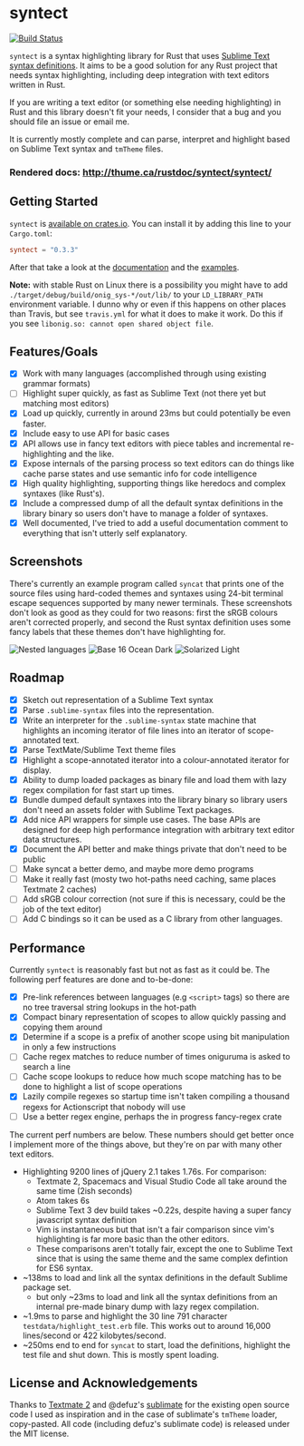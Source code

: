 # syntect
[![Build Status](https://travis-ci.org/trishume/syntect.svg?branch=master)](https://travis-ci.org/trishume/syntect)

`syntect` is a syntax highlighting library for Rust that uses [Sublime Text syntax definitions](http://www.sublimetext.com/docs/3/syntax.html#include-syntax). It aims to be a good solution for any Rust project that needs syntax highlighting, including deep integration with text editors written in Rust.

If you are writing a text editor (or something else needing highlighting) in Rust and this library doesn't fit your needs, I consider that a bug and you should file an issue or email me.

It is currently mostly complete and can parse, interpret and highlight based on Sublime Text syntax and `tmTheme` files.

### Rendered docs: <http://thume.ca/rustdoc/syntect/syntect/>

## Getting Started

`syntect` is [available on crates.io](https://crates.io/crates/syntect). You can install it by adding this line to your `Cargo.toml`:

```toml
syntect = "0.3.3"
```

After that take a look at the [documentation](http://thume.ca/rustdoc/syntect/syntect/) and the [examples](https://github.com/trishume/syntect/tree/master/examples).

**Note:** with stable Rust on Linux there is a possibility you might have to add `./target/debug/build/onig_sys-*/out/lib/` to your `LD_LIBRARY_PATH` environment variable. I dunno why or even if this happens on other places than Travis, but see `travis.yml` for what it does to make it work. Do this if you see `libonig.so: cannot open shared object file`.

## Features/Goals

- [x] Work with many languages (accomplished through using existing grammar formats)
- [ ] Highlight super quickly, as fast as Sublime Text (not there yet but matching most editors)
- [x] Load up quickly, currently in around 23ms but could potentially be even faster.
- [x] Include easy to use API for basic cases
- [x] API allows use in fancy text editors with piece tables and incremental re-highlighting and the like.
- [x] Expose internals of the parsing process so text editors can do things like cache parse states and use semantic info for code intelligence
- [x] High quality highlighting, supporting things like heredocs and complex syntaxes (like Rust's).
- [x] Include a compressed dump of all the default syntax definitions in the library binary so users don't have to manage a folder of syntaxes.
- [x] Well documented, I've tried to add a useful documentation comment to everything that isn't utterly self explanatory.

## Screenshots

There's currently an example program called `syncat` that prints one of the source files using hard-coded themes and syntaxes using 24-bit terminal escape sequences supported by many newer terminals. These screenshots don't look as good as they could for two reasons: first the sRGB colours aren't corrected properly, and second the Rust syntax definition uses some fancy labels that these themes don't have highlighting for.

![Nested languages](http://i.imgur.com/bByxb1E.png)
![Base 16 Ocean Dark](http://i.imgur.com/CwiPOwZ.png)
![Solarized Light](http://i.imgur.com/l3zcO4J.png)

## Roadmap

- [x] Sketch out representation of a Sublime Text syntax
- [x] Parse `.sublime-syntax` files into the representation.
- [x] Write an interpreter for the `.sublime-syntax` state machine that highlights an incoming iterator of file lines into an iterator of scope-annotated text.
- [x] Parse TextMate/Sublime Text theme files
- [x] Highlight a scope-annotated iterator into a colour-annotated iterator for display.
- [x] Ability to dump loaded packages as binary file and load them with lazy regex compilation for fast start up times.
- [x] Bundle dumped default syntaxes into the library binary so library users don't need an assets folder with Sublime Text packages.
- [x] Add nice API wrappers for simple use cases. The base APIs are designed for deep high performance integration with arbitrary text editor data structures.
- [x] Document the API better and make things private that don't need to be public
- [ ] Make syncat a better demo, and maybe more demo programs
- [ ] Make it really fast (mosty two hot-paths need caching, same places Textmate 2 caches)
- [ ] Add sRGB colour correction (not sure if this is necessary, could be the job of the text editor)
- [ ] Add C bindings so it can be used as a C library from other languages.

## Performance

Currently `syntect` is reasonably fast but not as fast as it could be. The following perf features are done and to-be-done:

- [x] Pre-link references between languages (e.g `<script>` tags) so there are no tree traversal string lookups in the hot-path
- [x] Compact binary representation of scopes to allow quickly passing and copying them around
- [x] Determine if a scope is a prefix of another scope using bit manipulation in only a few instructions
- [ ] Cache regex matches to reduce number of times oniguruma is asked to search a line
- [ ] Cache scope lookups to reduce how much scope matching has to be done to highlight a list of scope operations
- [x] Lazily compile regexes so startup time isn't taken compiling a thousand regexs for Actionscript that nobody will use
- [ ] Use a better regex engine, perhaps the in progress fancy-regex crate

The current perf numbers are below. These numbers should get better once I implement more of the things above, but they're on par with many other text editors.

- Highlighting 9200 lines of jQuery 2.1 takes 1.76s. For comparison:
    - Textmate 2, Spacemacs and Visual Studio Code all take around the same time (2ish seconds)
    - Atom takes 6s
    - Sublime Text 3 dev build takes ~0.22s, despite having a super fancy javascript syntax definition
    - Vim is instantaneous but that isn't a fair comparison since vim's highlighting is far more basic than the other editors.
    - These comparisons aren't totally fair, except the one to Sublime Text since that is using the same theme and the same complex defintion for ES6 syntax.
- ~138ms to load and link all the syntax definitions in the default Sublime package set.
    - but only ~23ms to load and link all the syntax definitions from an internal pre-made binary dump with lazy regex compilation.
- ~1.9ms to parse and highlight the 30 line 791 character `testdata/highlight_test.erb` file. This works out to around 16,000 lines/second or 422 kilobytes/second.
- ~250ms end to end for `syncat` to start, load the definitions, highlight the test file and shut down. This is mostly spent loading.

## License and Acknowledgements

Thanks to [Textmate 2](https://github.com/textmate/textmate) and @defuz's [sublimate](https://github.com/defuz/sublimate) for the existing open source code I used as inspiration and in the case of sublimate's `tmTheme` loader, copy-pasted. All code (including defuz's sublimate code) is released under the MIT license.
